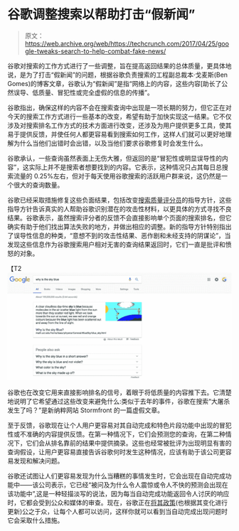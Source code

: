 # 谷歌调整搜索以帮助打击“假新闻”

> 原文：<https://web.archive.org/web/https://techcrunch.com/2017/04/25/google-tweaks-search-to-help-combat-fake-news/>

谷歌对搜索的工作方式进行了一些调整，旨在提高返回结果的总体质量，更具体地说，是为了打击“假新闻”的问题，根据谷歌负责搜索的工程副总裁本·戈麦斯(Ben Gomes)的博客文章，谷歌认为“假新闻”是指“网络上的内容，这些内容[助长了公然误导、低质量、冒犯性或完全虚假的信息的传播”。

谷歌指出，确保这样的内容不会在搜索查询中出现是一项长期的努力，但它正在对今天的搜索工作方式进行一些基本的改变，希望有助于加快实现这一结果。它不仅涉及对搜索排名工作方式的技术方面进行改变，还涉及为用户提供更多工具，使其易于提供反馈，并使任何人都更容易看到搜索如何工作，这样人们就可以更好地理解为什么当他们出错时会出错，以及当他们要求谷歌修复时会发生什么。

谷歌承认，一些查询虽然表面上无伤大雅，但返回的是“冒犯性或明显误导性的内容”，这实际上并不是搜索者想要找到的内容。它表示，这种情况只占其每日总搜索流量的 0.25%左右，但对于每天使用谷歌搜索的活跃用户群来说，这仍然是一个很大的查询数量。

谷歌已经采取措施修复这些负面结果，包括改变[搜索质量评分员](https://web.archive.org/web/20221207190621/https://static.googleusercontent.com/media/www.google.com/en//insidesearch/howsearchworks/assets/searchqualityevaluatorguidelines.pdf)的指导方针，这些指导方针告诉真实的人帮助谷歌识别潜在的攻击性材料，以更具体的方式寻找不良结果。谷歌表示，虽然搜索评分者的反馈不会直接影响单个页面的搜索排名，但它确实有助于他们找出算法失败的地方，并做出相应的调整。新的指导方针特别指出了误导性信息的种类，“意想不到的攻击性结果、恶作剧和未经支持的阴谋论”，当发现这些信息作为谷歌搜索用户相对无害的查询结果返回时，它们一直是批评和愤怒的对象。

【T2![](img/d63b05646291540b2162f86ce2b38923.png)

谷歌也在改变它用来直接影响排名的信号，着眼于将低质量的内容推下去。它清楚地说明了它希望通过这些改变来避免什么:类似于去年的事件，谷歌在搜索“大屠杀发生了吗？”是新纳粹网站 Stormfront 的一篇虚假文章。

至于反馈，谷歌现在让个人用户更容易对其自动完成和特色片段功能中出现的冒犯性或不准确的内容提供反馈。在第一种情况下，它们会预测您的查询，在第二种情况下，它们会从排名靠前的结果中提供摘录。这些也经常被批评为出现明显有害的查询假设，让用户更容易直接告诉谷歌何时发生这种情况，应该有助于该公司更容易发现和解决问题。

谷歌还试图让人们更容易发现为什么当糟糕的事情发生时，它会出现在自动完成功能中——该公司表示，它已经“被问及为什么令人震惊或令人不快的预测会出现在该功能中”,这是一种轻描淡写的说法，因为每当自动完成功能返回令人讨厌的响应时，它都会受到公众和媒体的审查。现在，谷歌正在[将其政策](https://web.archive.org/web/20221207190621/https://support.google.com/websearch/?p=blog_autocomplete_policies)(也根据其变化进行更新)公之于众，让每个人都可以访问，这样你就可以看到当自动完成出现问题时它会采取什么措施。